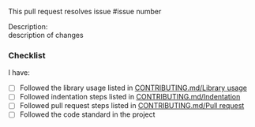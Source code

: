 This pull request resolves issue #issue number

Description:<br/>
description of changes

### Checklist

I have:
* [ ] Followed the library usage listed in [CONTRIBUTING.md/Library usage](https://github.com/mmikaeleriksson/workTime/blob/master/CONTRIBUTING.md#library-usage)
* [ ] Followed indentation steps listed in [CONTRIBUTING.md/Indentation](https://github.com/mmikaeleriksson/workTime/blob/master/CONTRIBUTING.md#indentation)
* [ ] Followed pull request steps listed in [CONTRIBUTING.md/Pull request](https://github.com/mmikaeleriksson/workTime/blob/master/CONTRIBUTING.md#pull-request)
* [ ] Followed the code standard in the project
